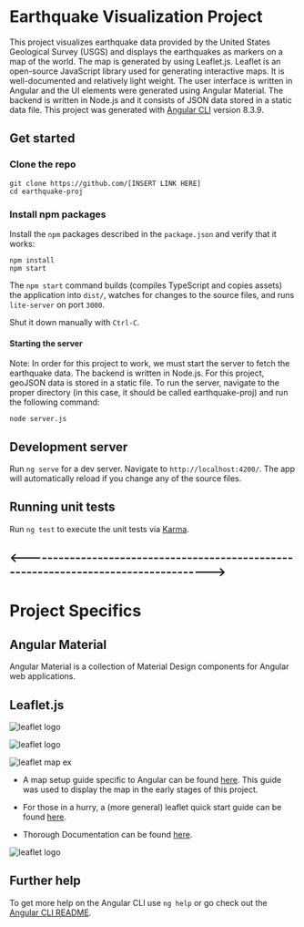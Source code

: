# Earthquake Visualization Project

This project visualizes earthquake data provided by the United States Geological Survey (USGS) and displays the earthquakes as markers on a map of the world.  The map is generated by using Leaflet.js. Leaflet is an open-source JavaScript library used for generating interactive maps. It is well-documented and relatively light weight. The user interface is written in Angular and the UI elements were generated using Angular Material. The backend is written in Node.js and it consists of JSON data stored in a static data file. 
This project was generated with [Angular CLI](https://github.com/angular/angular-cli) version 8.3.9.
 

## Get started

### Clone the repo

```shell
git clone https://github.com/[INSERT LINK HERE]
cd earthquake-proj
```

### Install npm packages

Install the `npm` packages described in the `package.json` and verify that it works:

```
npm install
npm start
```

The `npm start` command builds (compiles TypeScript and copies assets) the application into `dist/`, watches for changes to the source files, and runs `lite-server` on port `3000`.

Shut it down manually with `Ctrl-C`.

#### Starting the server
Note: In order for this project to work, we must start the server to fetch the earthquake data. The backend is written in Node.js. For this project, geoJSON data is stored in a static file. To run the server, navigate to the proper directory (in this case, it should be called earthquake-proj) and run the following command:

```
node server.js
```

## Development server

Run `ng serve` for a dev server. Navigate to `http://localhost:4200/`. The app will automatically reload if you change any of the source files.


## Running unit tests

Run `ng test` to execute the unit tests via [Karma](https://karma-runner.github.io).


## <------------------------------------------------------------------------------------>



# Project Specifics
## Angular Material
Angular Material is a collection of Material Design components for Angular web applications. 

## Leaflet.js

![leaflet logo](https://leafletjs.com/docs/images/logo.png)

![leaflet logo](https://wiki.openstreetmap.org/w/images/5/55/Leaflet.png)

![leaflet map ex](http://www.api2pdf.com/wp-content/uploads/2018/09/chrome_2018-09-05_20-37-21-300x200.png)

* A map setup guide specific to Angular can be found [here](https://alligator.io/angular/angular-and-leaflet/). This guide was used to display the map in the early stages of this project.

* For those in a hurry, a (more general) leaflet quick start guide can be found [here](https://leafletjs.com/examples/quick-start/). 

* Thorough Documentation can be found [here](https://leafletjs.com/reference-1.5.0.html).

![leaflet logo](https://www.tutorialspoint.com/leafletjs/images/open_street_map.jpg)


## Further help

To get more help on the Angular CLI use `ng help` or go check out the [Angular CLI README](https://github.com/angular/angular-cli/blob/master/README.md).
